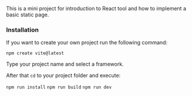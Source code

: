 This is a mini project for introduction to React tool and how to implement a basic static page.

### Installation

If you want to create your own project run the following command:

`npm create vite@latest`

Type your project name and select a framework.

After that `cd` to your project folder and execute: 

`npm run install`
`npm run build`
`npm run dev`